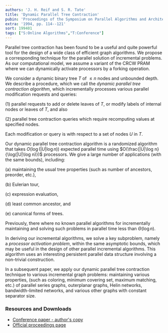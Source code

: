 ```yaml
---
authors: 'J. H. Reif and S. R. Tate'
title: 'Dynamic Parallel Tree Contraction'
pubin: 'Proceedings of the Symposium on Parallel Algorithms and Architecture (SPAA)'
extra: '1994, pp. 114--121'
sort: 199401
tags: ["S:Online Algorithms","T:Conference"]
---
```

Parallel tree contraction has been found to be a useful and quite
powerful tool for the design of a wide class of efficient graph
algorithms.  We propose a corresponding technique for the parallel
solution of incremental problems.  As our computational model, we
assume a variant of the CRCW PRAM where we can dynamically activate
processors by a forking operation.

We consider a dynamic binary tree $T$ of $\le n$ nodes and unbounded
depth.  We describe a procedure, which we call the *dynamic
parallel tree contraction algorithm*, which incrementally processes
various parallel modification requests and queries:

(1) parallel requests to add or delete leaves of $T$, or modify labels
of internal nodes or leaves of $T$, and also

(2) parallel tree contraction queries which require recomputing values
at specified nodes.

Each modification or query is with respect to a set of nodes $U$ in
$T$.

Our dynamic parallel tree contraction algorithm is a randomized
algorithm that takes $O(\log(|U|\log n))$ expected
parallel time using
$O(\frac{|U|\log n}{\log(|U|\log n)})$ processors.  We give a large number of applications (with
the same bounds), including:

(a) maintaining the usual tree properties (such as number of
ancestors, preorder, etc.),
 
(b) Eulerian tour,

(c) expression evaluation,

(d) least common ancestor, and

(e) canonical forms of trees.

Previously, there where no known parallel algorithms for incrementally
maintaining and solving such problems in parallel time less than
$\Theta(\log n)$.

In deriving our incremental algorithms, we solve a key subproblem,
namely a *processor activation problem*, within the same asymptotic
bounds, which may be useful in the design of other parallel
incremental algorithms.  This algorithm uses an interesting persistent
parallel data structure involving a non-trivial construction.

In a subsequent paper, we apply our dynamic parallel tree contraction
technique to various incremental graph problems:
maintaining various properties, (such as coloring, minimum covering
set, maximum matching, etc.) of parallel series graphs, outerplanar
graphs, Helin networks, bandwidth-limited networks,  and various
other graphs with constant separator size.

### Resources and Downloads

* [Conference paper - author's copy](/publications/1994-TreeContraction-SPAA.pdf)
* [Official proceedings page](https://doi.org/10.1145/181014.181050)


